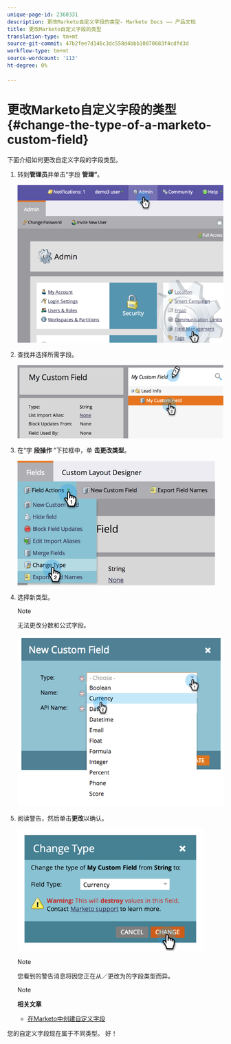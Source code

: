 ```yaml
---
unique-page-id: 2360331
description: 更改Marketo自定义字段的类型- Marketo Docs —— 产品文档
title: 更改Marketo自定义字段的类型
translation-type: tm+mt
source-git-commit: 47b2fee7d146c3dc558d4bbb10070683f4cdfd3d
workflow-type: tm+mt
source-wordcount: '113'
ht-degree: 0%

---
```



# 更改Marketo自定义字段的类型 {#change-the-type-of-a-marketo-custom-field}

下面介绍如何更改自定义字段的字段类型。

1. 转到**管理员**并单击“字段 **管理”**。

   ![](assets/image2014-9-18-13-3a4-3a39.png)

1. 查找并选择所需字段。

   ![](assets/image2014-9-18-13-3a4-3a48.png)

1. 在“字 **段操作** ”下拉框中，单 **击更改类型**。

   ![](assets/image2014-9-18-13-3a4-3a57.png)

1. 选择新类型。

   >[!NOTE]
   >
   >无法更改分数和公式字段。

   ![](assets/image2015-4-22-9-3a39-3a3.png)

1. 阅读警告，然后单击**更改**以确认。

   ![](assets/image2014-9-18-13-3a5-3a23.png)

   >[!NOTE]
   >
   >您看到的警告消息将因您正在从／更改为的字段类型而异。

   >[!NOTE]
   >
   >**相关文章**
   >
   >    
   >    
   >    * [在Marketo中创建自定义字段](create-a-custom-field-in-marketo.md)


您的自定义字段现在属于不同类型。 好！